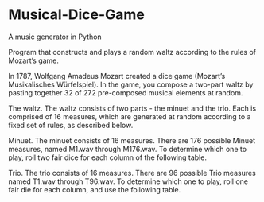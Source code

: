 # Musical-Dice-Game
A music generator in Python

Program that constructs and plays a random waltz according to the rules of Mozart’s game.

In 1787, Wolfgang Amadeus Mozart created a dice game (Mozart’s Musikalisches Würfelspiel). In the game, you compose a two-part waltz by pasting together 32 of 272 pre-composed musical elements at random.

The waltz. The waltz consists of two parts - the minuet and the trio. Each is comprised of 16 measures, which are generated at random according to a fixed set of rules, as described below.

Minuet. The minuet consists of 16 measures. There are 176 possible Minuet measures, named M1.wav through M176.wav. To determine which one to play, roll two fair dice for each column of the following table.

Trio. The trio consists of 16 measures. There are 96 possible Trio measures named T1.wav through T96.wav. To determine which one to play, roll one fair die for each column, and use the following table.
